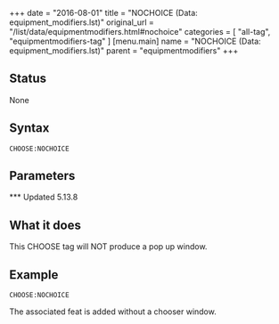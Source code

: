 +++
date = "2016-08-01"
title = "NOCHOICE (Data: equipment_modifiers.lst)"
original_url = "/list/data/equipmentmodifiers.html#nochoice"
categories = [ "all-tag", "equipmentmodifiers-tag" ]
[menu.main]
    name = "NOCHOICE (Data: equipment_modifiers.lst)"
    parent = "equipmentmodifiers"
+++

## Status

None

## Syntax

`CHOOSE:NOCHOICE`

## Parameters




<span id="nochoice"></span> \*\*\* Updated 5.13.8

What it does
------------

This CHOOSE tag will NOT produce a pop up window.

Example
-------

`CHOOSE:NOCHOICE`

The associated feat is added without a chooser window.

